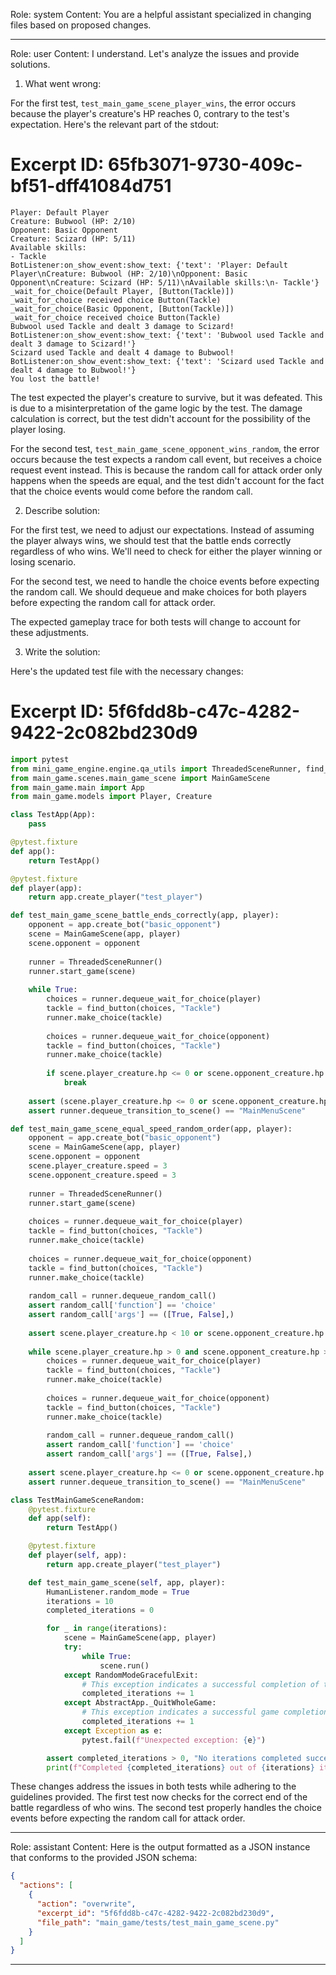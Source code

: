 Role: system
Content: You are a helpful assistant specialized in changing files based on proposed changes.
__________________
Role: user
Content: I understand. Let's analyze the issues and provide solutions.

1. What went wrong:

For the first test, `test_main_game_scene_player_wins`, the error occurs because the player's creature's HP reaches 0, contrary to the test's expectation. Here's the relevant part of the stdout:

# Excerpt ID: 65fb3071-9730-409c-bf51-dff41084d751
```
Player: Default Player
Creature: Bubwool (HP: 2/10)
Opponent: Basic Opponent
Creature: Scizard (HP: 5/11)
Available skills:
- Tackle
BotListener:on_show_event:show_text: {'text': 'Player: Default Player\nCreature: Bubwool (HP: 2/10)\nOpponent: Basic Opponent\nCreature: Scizard (HP: 5/11)\nAvailable skills:\n- Tackle'}
_wait_for_choice(Default Player, [Button(Tackle)])
_wait_for_choice received choice Button(Tackle)
_wait_for_choice(Basic Opponent, [Button(Tackle)])
_wait_for_choice received choice Button(Tackle)
Bubwool used Tackle and dealt 3 damage to Scizard!
BotListener:on_show_event:show_text: {'text': 'Bubwool used Tackle and dealt 3 damage to Scizard!'}
Scizard used Tackle and dealt 4 damage to Bubwool!
BotListener:on_show_event:show_text: {'text': 'Scizard used Tackle and dealt 4 damage to Bubwool!'}
You lost the battle!
```

The test expected the player's creature to survive, but it was defeated. This is due to a misinterpretation of the game logic by the test. The damage calculation is correct, but the test didn't account for the possibility of the player losing.

For the second test, `test_main_game_scene_opponent_wins_random`, the error occurs because the test expects a random call event, but receives a choice request event instead. This is because the random call for attack order only happens when the speeds are equal, and the test didn't account for the fact that the choice events would come before the random call.

2. Describe solution:

For the first test, we need to adjust our expectations. Instead of assuming the player always wins, we should test that the battle ends correctly regardless of who wins. We'll need to check for either the player winning or losing scenario.

For the second test, we need to handle the choice events before expecting the random call. We should dequeue and make choices for both players before expecting the random call for attack order.

The expected gameplay trace for both tests will change to account for these adjustments.

3. Write the solution:

Here's the updated test file with the necessary changes:

# Excerpt ID: 5f6fdd8b-c47c-4282-9422-2c082bd230d9
```python main_game/tests/test_main_game_scene.py
import pytest
from mini_game_engine.engine.qa_utils import ThreadedSceneRunner, find_button
from main_game.scenes.main_game_scene import MainGameScene
from main_game.main import App
from main_game.models import Player, Creature

class TestApp(App):
    pass

@pytest.fixture
def app():
    return TestApp()

@pytest.fixture
def player(app):
    return app.create_player("test_player")

def test_main_game_scene_battle_ends_correctly(app, player):
    opponent = app.create_bot("basic_opponent")
    scene = MainGameScene(app, player)
    scene.opponent = opponent
    
    runner = ThreadedSceneRunner()
    runner.start_game(scene)
    
    while True:
        choices = runner.dequeue_wait_for_choice(player)
        tackle = find_button(choices, "Tackle")
        runner.make_choice(tackle)
        
        choices = runner.dequeue_wait_for_choice(opponent)
        tackle = find_button(choices, "Tackle")
        runner.make_choice(tackle)
        
        if scene.player_creature.hp <= 0 or scene.opponent_creature.hp <= 0:
            break
    
    assert (scene.player_creature.hp <= 0 or scene.opponent_creature.hp <= 0)
    assert runner.dequeue_transition_to_scene() == "MainMenuScene"

def test_main_game_scene_equal_speed_random_order(app, player):
    opponent = app.create_bot("basic_opponent")
    scene = MainGameScene(app, player)
    scene.opponent = opponent
    scene.player_creature.speed = 3
    scene.opponent_creature.speed = 3
    
    runner = ThreadedSceneRunner()
    runner.start_game(scene)
    
    choices = runner.dequeue_wait_for_choice(player)
    tackle = find_button(choices, "Tackle")
    runner.make_choice(tackle)
    
    choices = runner.dequeue_wait_for_choice(opponent)
    tackle = find_button(choices, "Tackle")
    runner.make_choice(tackle)
    
    random_call = runner.dequeue_random_call()
    assert random_call['function'] == 'choice'
    assert random_call['args'] == ([True, False],)
    
    assert scene.player_creature.hp < 10 or scene.opponent_creature.hp < 11
    
    while scene.player_creature.hp > 0 and scene.opponent_creature.hp > 0:
        choices = runner.dequeue_wait_for_choice(player)
        tackle = find_button(choices, "Tackle")
        runner.make_choice(tackle)
        
        choices = runner.dequeue_wait_for_choice(opponent)
        tackle = find_button(choices, "Tackle")
        runner.make_choice(tackle)
        
        random_call = runner.dequeue_random_call()
        assert random_call['function'] == 'choice'
        assert random_call['args'] == ([True, False],)
    
    assert scene.player_creature.hp <= 0 or scene.opponent_creature.hp <= 0
    assert runner.dequeue_transition_to_scene() == "MainMenuScene"

class TestMainGameSceneRandom:
    @pytest.fixture
    def app(self):
        return TestApp()

    @pytest.fixture
    def player(self, app):
        return app.create_player("test_player")

    def test_main_game_scene(self, app, player):
        HumanListener.random_mode = True
        iterations = 10
        completed_iterations = 0

        for _ in range(iterations):
            scene = MainGameScene(app, player)
            try:
                while True:
                    scene.run()
            except RandomModeGracefulExit:
                # This exception indicates a successful completion of the random choices
                completed_iterations += 1
            except AbstractApp._QuitWholeGame:
                # This exception indicates a successful game completion
                completed_iterations += 1
            except Exception as e:
                pytest.fail(f"Unexpected exception: {e}")

        assert completed_iterations > 0, "No iterations completed successfully"
        print(f"Completed {completed_iterations} out of {iterations} iterations")
```

These changes address the issues in both tests while adhering to the guidelines provided. The first test now checks for the correct end of the battle regardless of who wins. The second test properly handles the choice events before expecting the random call for attack order.
__________________
Role: assistant
Content: Here is the output formatted as a JSON instance that conforms to the provided JSON schema:

```json
{
  "actions": [
    {
      "action": "overwrite",
      "excerpt_id": "5f6fdd8b-c47c-4282-9422-2c082bd230d9",
      "file_path": "main_game/tests/test_main_game_scene.py"
    }
  ]
}
```
__________________

